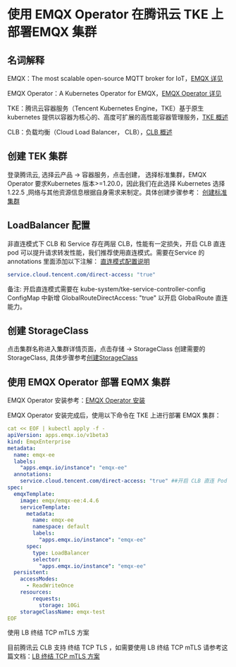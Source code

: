 # 使用 EMQX Operator 在腾讯云 TKE 上部署EMQX 集群

## 名词解释

EMQX：The most scalable open-source MQTT broker for IoT，[EMQX 详见](https://github.com/emqx/emqx) 

EMQX Operator：A Kubernetes Operator for EMQX，[EMQX Operator 详见](https://github.com/emqx/emqx-operator)

TKE：腾讯云容器服务（Tencent Kubernetes Engine，TKE）基于原生 kubernetes 提供以容器为核心的、高度可扩展的高性能容器管理服务，[TKE 概述](https://cloud.tencent.com/document/product/457)

CLB：负载均衡（Cloud Load Balancer， CLB），[CLB 概述](https://cloud.tencent.com/document/product/214/8975)

## 创建 TEK 集群

登录腾讯云, 选择云产品 -> 容器服务，点击创建， 选择标准集群，EMQX Operator 要求Kubernetes 版本>=1.20.0，因此我们在此选择 Kubernetes 选择 1.22.5 ,网络与其他资源信息根据自身需求来制定。具体创建步骤参考： [创建标准集群](https://cloud.tencent.com/document/product/457/32189)  

## LoadBalancer 配置

非直连模式下 CLB 和 Service 存在两层 CLB，性能有一定损失，开启 CLB 直连 pod 可以提升请求转发性能，我们推荐使用直连模式。需要在Service 的 annotations 里面添加以下注解： [直连模式配置说明](https://cloud.tencent.com/document/product/457/41897)
```yaml
service.cloud.tencent.com/direct-access: "true" 
```

备注: 开启直连模式需要在 kube-system/tke-service-controller-config ConfigMap 中新增 GlobalRouteDirectAccess: "true" 以开启 GlobalRoute 直连能力。

## 创建 StorageClass

点击集群名称进入集群详情页面，点击存储 -> StorageClass 创建需要的StorageClass, 具体步骤参考[创建StorageClass](https://cloud.tencent.com/document/product/457/44232)

## 使用 EMQX Operator 部署 EQMX 集群

EMQX Operator 安装参考：[EMQX Operator 安装](https://github.com/emqx/emqx-operator/blob/main/docs/en_US/getting-started/getting-started.md)

EMQX Operator 安装完成后，使用以下命令在 TKE 上进行部署 EMQX 集群：

```yaml
cat << EOF | kubectl apply -f -
apiVersion: apps.emqx.io/v1beta3
kind: EmqxEnterprise
metadata:
  name: emqx-ee
  labels:
    "apps.emqx.io/instance": "emqx-ee"
  annotations:
    service.cloud.tencent.com/direct-access: "true" ##开启 CLB 直连 Pod
spec:
  emqxTemplate:
    image: emqx/emqx-ee:4.4.6
    serviceTemplate:
      metadata:
        name: emqx-ee
        namespace: default
        labels:
          "apps.emqx.io/instance": "emqx-ee"
      spec:
        type: LoadBalancer
        selector:
          "apps.emqx.io/instance": "emqx-ee"
  persistent:
    accessModes: 
      - ReadWriteOnce
    resources:
        requests:
          storage: 10Gi 
    storageClassName: emqx-test
EOF
```

使用 LB 终结 TCP mTLS 方案

目前腾讯云 CLB 支持 终结 TCP TLS ，如需要使用 LB 终结 TCP mTLS 请参考这篇文档：[LB 终结 TCP mTLS 方案](https://github.com/emqx/emqx-operator/discussions/312)
